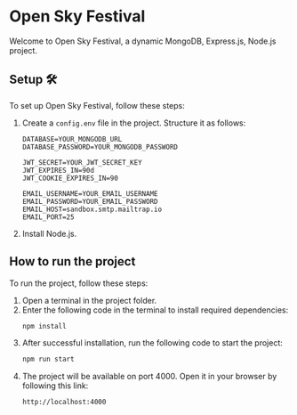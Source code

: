 # Open Sky Festival

Welcome to Open Sky Festival, a dynamic MongoDB, Express.js, Node.js project.

## Setup 🛠️

To set up Open Sky Festival, follow these steps:

1. Create a `config.env` file in the project. Structure it as follows:

    ```env
    DATABASE=YOUR_MONGODB_URL
    DATABASE_PASSWORD=YOUR_MONGODB_PASSWORD

    JWT_SECRET=YOUR_JWT_SECRET_KEY
    JWT_EXPIRES_IN=90d
    JWT_COOKIE_EXPIRES_IN=90

    EMAIL_USERNAME=YOUR_EMAIL_USERNAME
    EMAIL_PASSWORD=YOUR_EMAIL_PASSWORD
    EMAIL_HOST=sandbox.smtp.mailtrap.io
    EMAIL_PORT=25
    ```

2. Install Node.js.

## How to run the project

To run the project, follow these steps:

1. Open a terminal in the project folder.
2. Enter the following code in the terminal to install required dependencies:
    ```bash
    npm install
    ```
3. After successful installation, run the following code to start the project:
    ```bash
    npm run start
    ```
4. The project will be available on port 4000. Open it in your browser by following this link:
    ```
    http://localhost:4000
    ```
